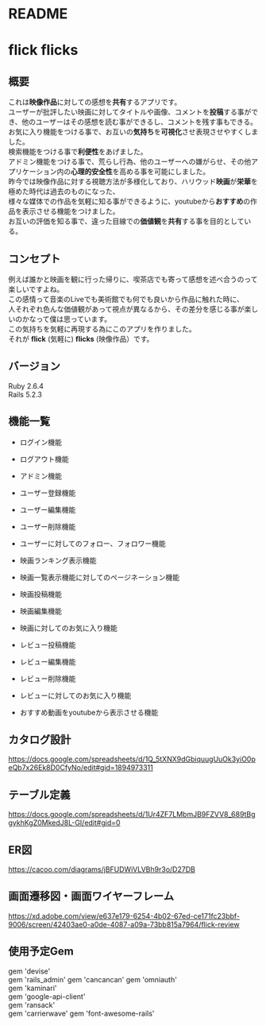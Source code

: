 # README

# flick flicks

## 概要
これは**映像作品**に対しての感想を**共有**するアプリです。  
ユーザーが批評したい映画に対してタイトルや画像、コメントを**投稿**する事ができ、他のユーザーはその感想を読む事ができるし、コメントを残す事もできる。  
お気に入り機能をつける事で、お互いの**気持ち**を**可視化**させ表現させやすくしました。   
検索機能をつける事で**利便性**をあげました。  
アドミン機能をつける事で、荒らし行為、他のユーザーへの嫌がらせ、その他アプリケーション内の**心理的安全性**を高める事を可能にしました。  
昨今では映像作品に対する視聴方法が多様化しており、ハリウッド**映画**が**栄華**を極めた時代は過去のものになった、  
様々な媒体での作品を気軽に知る事ができるように、youtubeから**おすすめ**の作品を表示させる機能をつけました。  
お互いの評価を知る事で、違った目線での**価値観**を**共有**する事を目的としている。

## コンセプト  
例えば誰かと映画を観に行った帰りに、喫茶店でも寄って感想を述べ合うのって楽しいですよね。  
この感情って音楽のLiveでも美術館でも何でも良いから作品に触れた時に、  
人それぞれ色んな価値観があって視点が異なるから、その差分を感じる事が楽しいのかなって僕は思っています。  
この気持ちを気軽に再現する為にこのアプリを作りました。  
それが **flick** (気軽に) **flicks** (映像作品）です。

## バージョン
Ruby 2.6.4  
Rails 5.2.3

## 機能一覧
- ログイン機能
- ログアウト機能
- アドミン機能

- ユーザー登録機能
- ユーザー編集機能
- ユーザー削除機能
- ユーザーに対してのフォロー、フォロワー機能  
 
- 映画ランキング表示機能
- 映画一覧表示機能に対してのページネーション機能
- 映画投稿機能
- 映画編集機能
- 映画に対してのお気に入り機能

- レビュー投稿機能
- レビュー編集機能
- レビュー削除機能
- レビューに対してのお気に入り機能

- おすすめ動画をyoutubeから表示させる機能
## カタログ設計
https://docs.google.com/spreadsheets/d/1Q_5tXNX9dGbiquugUuOk3yiO0peQb7x26Ek8D0CfyNo/edit#gid=1894973311

## テーブル定義
https://docs.google.com/spreadsheets/d/1Ur4ZF7LMbmJB9FZVV8_689tBggykhKgZ0MkedJ8L-GI/edit#gid=0

## ER図
https://cacoo.com/diagrams/jBFUDWiVLVBh9r3o/D27DB

## 画面遷移図・画面ワイヤーフレーム
https://xd.adobe.com/view/e637e179-6254-4b02-67ed-ce171fc23bbf-9006/screen/42403ae0-a0de-4087-a09a-73bb815a7964/flick-review

## 使用予定Gem
gem 'devise'  
gem 'rails_admin'
gem 'cancancan'
gem 'omniauth'  
gem 'kaminari'  
gem 'google-api-client'  
gem 'ransack'  
gem 'carrierwave'
gem 'font-awesome-rails'